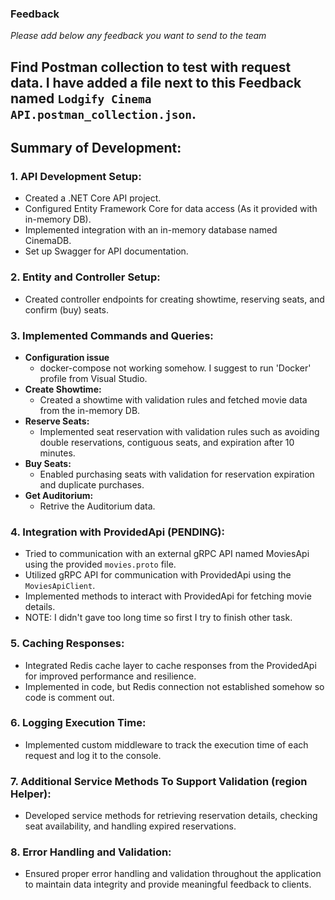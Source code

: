 ### Feedback

*Please add below any feedback you want to send to the team*

## Find Postman collection to test with request data. I have added a file next to this Feedback named `Lodgify Cinema API.postman_collection.json`.

## Summary of Development:

### 1. API Development Setup:
   - Created a .NET Core API project.
   - Configured Entity Framework Core for data access (As it provided with in-memory DB).
   - Implemented integration with an in-memory database named CinemaDB.
   - Set up Swagger for API documentation.

### 2. Entity and Controller Setup:
   - Created controller endpoints for creating showtime, reserving seats, and confirm (buy) seats.

### 3. Implemented Commands and Queries:
   - **Configuration issue**
	 - docker-compose not working somehow. I suggest to run 'Docker' profile from Visual Studio.
   - **Create Showtime:**
     - Created a showtime with validation rules and fetched movie data from the in-memory DB.
   - **Reserve Seats:**
     - Implemented seat reservation with validation rules such as avoiding double reservations, contiguous seats, and expiration after 10 minutes.
   - **Buy Seats:**
     - Enabled purchasing seats with validation for reservation expiration and duplicate purchases.
   - **Get Auditorium:**
     - Retrive the Auditorium data.
 

### 4. Integration with ProvidedApi (PENDING):
   - Tried to communication with an external gRPC API named MoviesApi using the provided `movies.proto` file.
   - Utilized gRPC API for communication with ProvidedApi using the `MoviesApiClient`.
   - Implemented methods to interact with ProvidedApi for fetching movie details.
   - NOTE: I didn't gave too long time so first I try to finish other task.


### 5. Caching Responses:
   - Integrated Redis cache layer to cache responses from the ProvidedApi for improved performance and resilience.
   - Implemented in code, but Redis connection not established somehow so code is comment out.

### 6. Logging Execution Time:
   - Implemented custom middleware to track the execution time of each request and log it to the console.

### 7. Additional Service Methods To Support Validation (region Helper):
   - Developed service methods for retrieving reservation details, checking seat availability, and handling expired reservations.

### 8. Error Handling and Validation:
   - Ensured proper error handling and validation throughout the application to maintain data integrity and provide meaningful feedback to clients.
